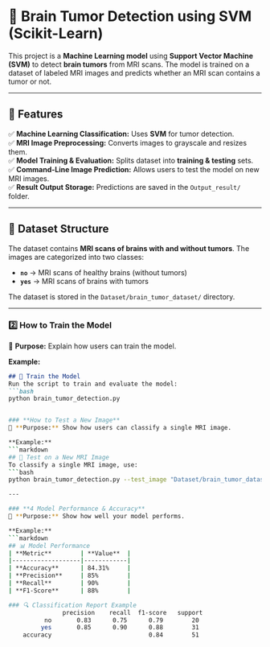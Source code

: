 # 🧠 Brain Tumor Detection using SVM (Scikit-Learn)

This project is a **Machine Learning model** using **Support Vector Machine (SVM)** to detect **brain tumors** from MRI scans. The model is trained on a dataset of labeled MRI images and predicts whether an MRI scan contains a tumor or not.

---

## 📌 Features
✅ **Machine Learning Classification:** Uses **SVM** for tumor detection.  
✅ **MRI Image Preprocessing:** Converts images to grayscale and resizes them.  
✅ **Model Training & Evaluation:** Splits dataset into **training & testing** sets.  
✅ **Command-Line Image Prediction:** Allows users to test the model on new MRI images.  
✅ **Result Output Storage:** Predictions are saved in the `Output_result/` folder.  

---

## 📂 Dataset Structure
The dataset contains **MRI scans of brains with and without tumors**. The images are categorized into two classes:
- **`no`** → MRI scans of healthy brains (without tumors)
- **`yes`** → MRI scans of brains with tumors

The dataset is stored in the `Dataset/brain_tumor_dataset/` directory.



---

### **2️⃣ How to Train the Model**
📌 **Purpose:** Explain how users can train the model.

**Example:**
```markdown
## 🎯 Train the Model
Run the script to train and evaluate the model:
```bash
python brain_tumor_detection.py


### **How to Test a New Image**
📌 **Purpose:** Show how users can classify a single MRI image.

**Example:**
```markdown
## 🏥 Test on a New MRI Image
To classify a single MRI image, use:
```bash
python brain_tumor_detection.py --test_image "Dataset/brain_tumor_dataset/yes/sample.jpg"

---

### **4 Model Performance & Accuracy**
📌 **Purpose:** Show how well your model performs.

**Example:**
```markdown
## 📊 Model Performance
| **Metric**        | **Value**  |
|-------------------|------------|
| **Accuracy**      | 84.31%     |
| **Precision**     | 85%        |
| **Recall**        | 90%        |
| **F1-Score**      | 88%        |

### 🔍 Classification Report Example
               precision    recall  f1-score   support
          no       0.83      0.75      0.79        20
         yes       0.85      0.90      0.88        31
    accuracy                           0.84        51





